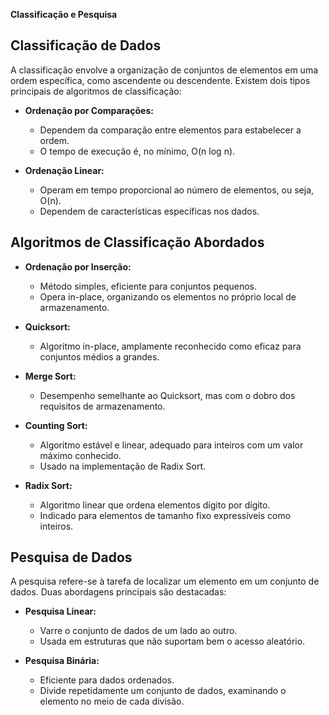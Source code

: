 **Classificação e Pesquisa**

## Classificação de Dados

A classificação envolve a organização de conjuntos de elementos em uma ordem específica, como ascendente ou descendente. Existem dois tipos principais de algoritmos de classificação:

- **Ordenação por Comparações:**
   - Dependem da comparação entre elementos para estabelecer a ordem.
   - O tempo de execução é, no mínimo, O(n log n).

- **Ordenação Linear:**
   - Operam em tempo proporcional ao número de elementos, ou seja, O(n).
   - Dependem de características específicas nos dados.

## Algoritmos de Classificação Abordados

- **Ordenação por Inserção:**
   - Método simples, eficiente para conjuntos pequenos.
   - Opera in-place, organizando os elementos no próprio local de armazenamento.

- **Quicksort:**
   - Algoritmo in-place, amplamente reconhecido como eficaz para conjuntos médios a grandes.

- **Merge Sort:**
   - Desempenho semelhante ao Quicksort, mas com o dobro dos requisitos de armazenamento.

- **Counting Sort:**
   - Algoritmo estável e linear, adequado para inteiros com um valor máximo conhecido.
   - Usado na implementação de Radix Sort.

- **Radix Sort:**
   - Algoritmo linear que ordena elementos dígito por dígito.
   - Indicado para elementos de tamanho fixo expressíveis como inteiros.

## Pesquisa de Dados

A pesquisa refere-se à tarefa de localizar um elemento em um conjunto de dados. Duas abordagens principais são destacadas:

- **Pesquisa Linear:**
   - Varre o conjunto de dados de um lado ao outro.
   - Usada em estruturas que não suportam bem o acesso aleatório.

- **Pesquisa Binária:**
   - Eficiente para dados ordenados.
   - Divide repetidamente um conjunto de dados, examinando o elemento no meio de cada divisão.